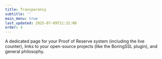 ```yaml
---
title: Transparency
subtitle: ''
main_menu: true
last_updated: 2025-07-09T21:32:00
order: 4
---
```

A dedicated page for your Proof of Reserve system (including the live counter), links to your open-source projects (like the BoringSSL plugin), and general philosophy.
